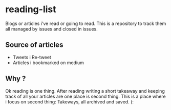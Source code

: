 # reading-list

Blogs or articles i've read or going to read. This is a repository to track them all managed by issues and closed in issues.

Source of articles
----

- Tweets i Re-tweet
- Articles i bookmarked on medium


Why ?
-----

Ok reading is one thing. After reading writing a short takeaway and keeping track of all your articles are one place is second thing.
This is a place where i focus on second thing: Takeways, all archived and saved. (:

